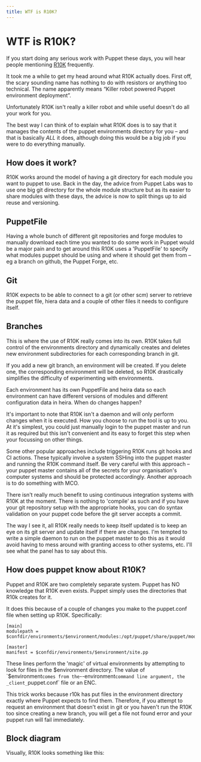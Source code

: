 ```yaml
---
title: WTF is R10K?
---
```

# WTF is R10K?

If you start doing any serious work with Puppet these days, you will hear people mentioning [R10K](https://github.com/puppetlabs/r10k) frequently.

It took me a while to get my head around what R10K actually does. First off, the scary sounding name has nothing to do with resistors or anything too technical. The name apparently means “Killer robot powered Puppet environment deployment”.

Unfortunately R10K isn't really a killer robot and while useful doesn't do all your work for you.

The best way I can think of to explain what R10K does is to say that it manages the contents of the puppet environments directory for you – and that is basically _ALL_ it does, although doing this would be a big job if you were to do everything manually.

## How does it work?
R10K works around the model of having a git directory for each module you want to puppet to use. Back in the day, the advice from Puppet Labs was to use one big git directory for the whole module structure but as its easier to share modules with these days, the advice is now to split things up to aid reuse and versioning.

## PuppetFile
Having a whole bunch of different git repositories and forge modules to manually download each time you wanted to do some work in Puppet would be a major pain and to get around this R10K uses a 'PuppetFile' to specify what modules puppet should be using and where it should get them from – eg a branch on github, the Puppet Forge, etc.

## Git
R10K expects to be able to connect to a git (or other scm) server to retrieve the puppet file, hiera data and a couple of other files it needs to configure itself.

## Branches
This is where the use of R10K really comes into its own. R10K takes full control of the environments directory and dynamically creates and deletes new environment subdirectories for each corresponding branch in git.

If you add a new git branch, an environment will be created. If you delete one, the corresponding environment will be deleted, so R10K drastically simplifies the difficulty of experimenting with environments.

Each environment has its own PuppetFile and heira data so each environment can have different versions of modules and different configuration data in heira.
When do changes happen?

It's important to note that R10K isn't a daemon and will only perform changes when it is executed. How you choose to run the tool is up to you. At it's simplest, you could just manually login to the puppet master and run it as required but this isn't convenient and its easy to forget this step when your focussing on other things.

Some other popular approaches include triggering R10K runs git hooks and CI actions. These typically involve a system SSHing into the puppet master and running the R10K command itself. Be very careful with this approach – your puppet master contains all of the secrets for your organisation's computer systems and should be protected accordingly. Another approach is to do something with MCO.

There isn't really much benefit to using continuous integration systems with R10K at the moment. There is nothing to 'compile' as such and if you have your git repository setup with the appropriate hooks, you can do syntax validation on your puppet code before the git server accepts a commit.

The way I see it, all R10K really needs to keep itself updated is to keep an eye on its git server and update itself if there are changes. I'm tempted to write a simple daemon to run on the puppet master to do this as it would avoid having to mess around with granting access to other systems, etc. I'll see what the panel has to say about this.

## How does puppet know about R10K?
Puppet and R10K are two completely separate system. Puppet has NO knowledge that R10K even exists. Puppet simply uses the directories that R10k creates for it.

It does this because of a couple of changes you make to the puppet.conf file when setting up R10K. Specifically:

```
[main]
modulepath = $confdir/environments/$environment/modules:/opt/puppet/share/puppet/modules 

[master]
manifest = $confdir/environments/$environment/site.pp 
```

These lines perform the 'magic' of virtual environments by attempting to look for files in the $environment directory. The value of `$environment` comes from the `--environment` command line argument, the _client_ `puppet.conf` file or an ENC.

This trick works because r10k has put files in the environment directory exactly where Puppet expects to find them. Therefore, if you attempt to request an environment that doesn't exist in git or you haven't run the R10K too since creating a new branch, you will get a file not found error and your puppet run will fail immediately.

## Block diagram
Visually, R10K looks something like this:
